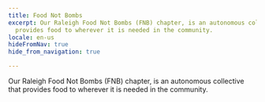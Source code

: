 ```yaml
---
title: Food Not Bombs
excerpt: Our Raleigh Food Not Bombs (FNB) chapter, is an autonomous collective that
  provides food to wherever it is needed in the community.
locale: en-us
hideFromNav: true
hide_from_navigation: true

---
```

Our Raleigh Food Not Bombs (FNB) chapter, is an autonomous collective that provides food to wherever it is needed in the community.